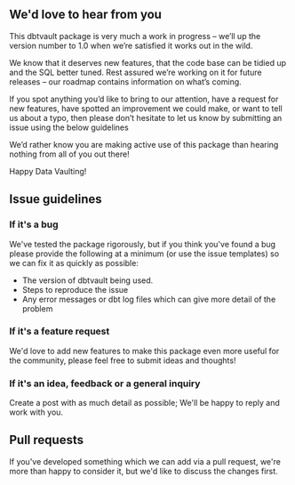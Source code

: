 ## We'd love to hear from you

This dbtvault package is very much a work in progress – we’ll up the version number to 1.0 when we’re satisfied it 
works out in the wild.

We know that it deserves new features, that the code base can be tidied up and the SQL better tuned. 
Rest assured we’re working on it for future releases – our roadmap contains information on what’s coming.

If you spot anything you’d like to bring to our attention, have a request for new features, 
have spotted an improvement we could make, or want to tell us about a typo, then please don’t hesitate to let us know 
by submitting an issue using the below guidelines

We’d rather know you are making active use of this package than hearing nothing from all of you out there!

Happy Data Vaulting!

## Issue guidelines

### If it's a bug
We've tested the package rigorously, but if you think you've found a bug please provide the following 
at a minimum (or use the issue templates) so we can fix it as quickly as possible:

- The version of dbtvault being used.
- Steps to reproduce the issue
- Any error messages or dbt log files which can give more detail of the problem

### If it's a feature request
We'd love to add new features to make this package even more useful for the community,
please feel free to submit ideas and thoughts!

### If it's an idea, feedback or a general inquiry
Create a post with as much detail as possible; We'll be happy to reply and work with you.

## Pull requests
If you've developed something which we can add via a pull request, we're more than happy to consider it, but we'd
like to discuss the changes first.